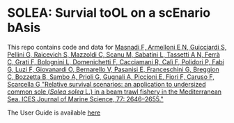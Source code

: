 # SOLEA: Survial toOL on a scEnario bAsis

This repo contains code and data for [Masnadi F, Armelloni E N, Guicciardi S, Pellini G, Raicevich S, Mazzoldi C, Scanu M, Sabatini L, Tassetti A N, Ferrà C, Grati F, Bolognini L, Domenichetti F, Cacciamani R, Calì F, Polidori P, Fabi G, Luzi F, Giovanardi O, Bernarello V, Pasanisi E, Franceschini G, Breggion C, Bozzetta B, Sambo A, Prioli G, Gugnali A, Piccioni E, Fiori F, Caruso F, Scarcella G "Relative survival scenarios: an application to undersized common sole  (*Solea solea* L.) in a beam trawl fishery in the Mediterranean Sea. ICES Journal of Marine Science, 77: 2646–2655."](https://github.com/EnricoNArmelloni/SOLEA)

The User Guide is available [here](https://enriconarmelloni.github.io/SOLEA/)

